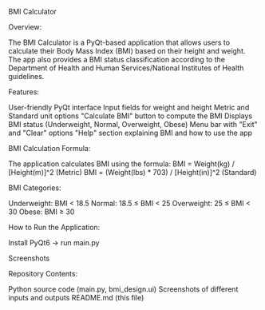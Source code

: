 BMI Calculator

Overview:

The BMI Calculator is a PyQt-based application that allows users to calculate their Body Mass Index (BMI) based on their height and weight. 
The app also provides a BMI status classification according to the Department of Health and Human Services/National Institutes of Health guidelines.

Features:

User-friendly PyQt interface
Input fields for weight and height
Metric and Standard unit options
"Calculate BMI" button to compute the BMI
Displays BMI status (Underweight, Normal, Overweight, Obese)
Menu bar with "Exit" and "Clear" options
"Help" section explaining BMI and how to use the app

BMI Calculation Formula:

The application calculates BMI using the formula:
BMI = Weight(kg) / [Height(m)]^2 (Metric)
BMI = (Weight(lbs) * 703) / [Height(in)]^2 (Standard)

BMI Categories:

Underweight: BMI < 18.5
Normal: 18.5 ≤ BMI < 25
Overweight: 25 ≤ BMI < 30
Obese: BMI ≥ 30

How to Run the Application:

Install PyQt6 -> run main.py

Screenshots




Repository Contents:

Python source code (main.py, bmi_design.ui)
Screenshots of different inputs and outputs
README.md (this file)
